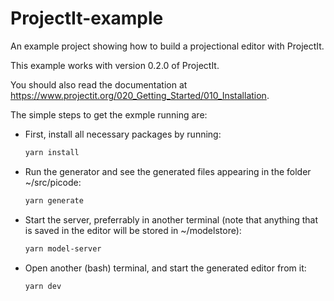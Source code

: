 # ProjectIt-example
An example project showing how to build a projectional editor with ProjectIt.

This example works with version 0.2.0 of ProjectIt.

You should also read the documentation at https://www.projectit.org/020_Getting_Started/010_Installation.

The simple steps to get the exmple running are:

*   First, install all necessary packages by running: 
    ```bash
    yarn install
    ```

*   Run the generator and see the generated files appearing in the folder ~/src/picode:
    ```bash
    yarn generate
    ```

*   Start the server, preferrably in another terminal (note that anything that is saved in the editor will be stored in ~/modelstore):
    ```bash
    yarn model-server
    ```

*	Open another (bash) terminal, and start the generated editor from it:
    ```bash
    yarn dev
    ```
